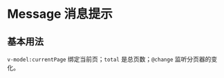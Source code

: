 <script setup>
import PaginationPage from './demo-page/pagination.vue'
</script>

# Message 消息提示

## 基本用法
`v-model:currentPage` 绑定当前页；`total` 是总页数；`@change` 监听分页器的变化。
<ClientOnly>
  <PaginationPage />
</ClientOnly>
